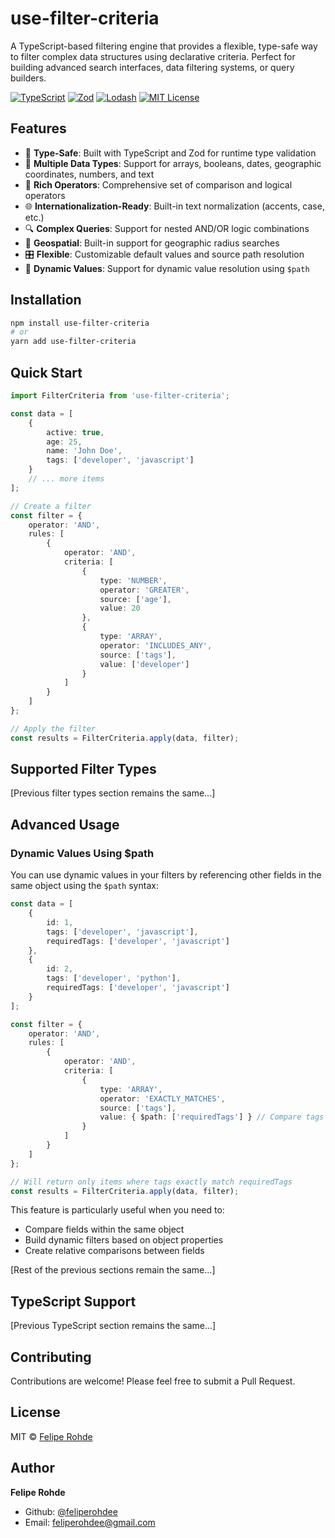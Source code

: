 # use-filter-criteria

A TypeScript-based filtering engine that provides a flexible, type-safe way to filter complex data structures using declarative criteria. Perfect for building advanced search interfaces, data filtering systems, or query builders.

[![TypeScript](https://img.shields.io/badge/-TypeScript-3178C6?style=flat-square&logo=typescript&logoColor=white)](https://www.typescriptlang.org/)
[![Zod](https://img.shields.io/badge/-Zod-3E67B1?style=flat-square&logo=zod&logoColor=white)](https://github.com/colinhacks/zod)
[![Lodash](https://img.shields.io/badge/-Lodash-3492FF?style=flat-square&logo=lodash&logoColor=white)](https://lodash.com/)
[![MIT License](https://img.shields.io/badge/license-MIT-blue.svg)](LICENSE)

## Features

- 🎯 **Type-Safe**: Built with TypeScript and Zod for runtime type validation
- 🔄 **Multiple Data Types**: Support for arrays, booleans, dates, geographic coordinates, numbers, and text
- 🎨 **Rich Operators**: Comprehensive set of comparison and logical operators
- 🌐 **Internationalization-Ready**: Built-in text normalization (accents, case, etc.)
- 🔍 **Complex Queries**: Support for nested AND/OR logic combinations
- 📍 **Geospatial**: Built-in support for geographic radius searches
- 🎛️ **Flexible**: Customizable default values and source path resolution
- 🔄 **Dynamic Values**: Support for dynamic value resolution using `$path`

## Installation

```bash
npm install use-filter-criteria
# or
yarn add use-filter-criteria
```

## Quick Start

```typescript
import FilterCriteria from 'use-filter-criteria';

const data = [
	{
		active: true,
		age: 25,
		name: 'John Doe',
		tags: ['developer', 'javascript']
	}
	// ... more items
];

// Create a filter
const filter = {
	operator: 'AND',
	rules: [
		{
			operator: 'AND',
			criteria: [
				{
					type: 'NUMBER',
					operator: 'GREATER',
					source: ['age'],
					value: 20
				},
				{
					type: 'ARRAY',
					operator: 'INCLUDES_ANY',
					source: ['tags'],
					value: ['developer']
				}
			]
		}
	]
};

// Apply the filter
const results = FilterCriteria.apply(data, filter);
```

## Supported Filter Types

[Previous filter types section remains the same...]

## Advanced Usage

### Dynamic Values Using $path

You can use dynamic values in your filters by referencing other fields in the same object using the `$path` syntax:

```typescript
const data = [
	{
		id: 1,
		tags: ['developer', 'javascript'],
		requiredTags: ['developer', 'javascript']
	},
	{
		id: 2,
		tags: ['developer', 'python'],
		requiredTags: ['developer', 'javascript']
	}
];

const filter = {
	operator: 'AND',
	rules: [
		{
			operator: 'AND',
			criteria: [
				{
					type: 'ARRAY',
					operator: 'EXACTLY_MATCHES',
					source: ['tags'],
					value: { $path: ['requiredTags'] } // Compare tags with requiredTags
				}
			]
		}
	]
};

// Will return only items where tags exactly match requiredTags
const results = FilterCriteria.apply(data, filter);
```

This feature is particularly useful when you need to:

- Compare fields within the same object
- Build dynamic filters based on object properties
- Create relative comparisons between fields

[Rest of the previous sections remain the same...]

## TypeScript Support

[Previous TypeScript section remains the same...]

## Contributing

Contributions are welcome! Please feel free to submit a Pull Request.

## License

MIT © [Felipe Rohde](mailto:feliperohdee@gmail.com)

## Author

**Felipe Rohde**

- Github: [@feliperohdee](https://github.com/feliperohdee)
- Email: feliperohdee@gmail.com
